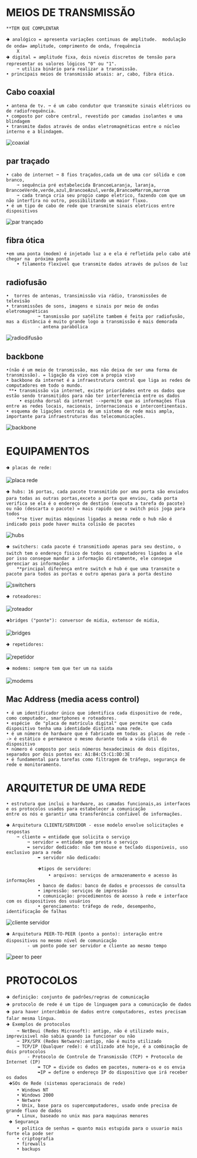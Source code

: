 # MEIOS DE TRANSMISSÃO
	**TEM QUE COMPLENTAR

	🢂 analógico = apresenta variações continuas de amplitude.  modulação de onda= amplitude, comprimento de onda, frequência   
 		X
	🢂 digital = amplitude fixa, dois niveis discretos de tensão para representar os valores lógicos "0" ou "1".
 		➞ utiliza binário para realizar a transmissão.
	• principais meios de transmissão atuais: ar, cabo, fibra ótica.

## Cabo coaxial 
	• antena de tv. ➞ é um cabo condutor que transmite sinais elétricos ou de radiofrequência.
	• composto por cobre central, revestido por camadas isolantes e uma blindagem
	• transmite dados através de ondas eletromagnéticas entre o núcleo interno e a blindagem.
![coaxial](https://github.com/vanessacezarn/3_Semestre/blob/c2e0c7f03e9359ca75e6a7dc85cd8a73b55f003a/Comunica%C3%A7%C3%A3o%20de%20Dados/imagens/aula%2003/cabo%20coaxial.png)

## par traçado 
	• cabo de internet ➞ 8 fios traçados,cada um de uma cor sólida e com branco, 
 		➞ sequência pré estabelecida BrancoeLaranja, laranja, BrancoeVerde,verde,azul,BrancoeAzul,verde,BrancoeMarrom,marrom 
   		➞ cada trança cria seu propio campo eletrico, fazendo com que um não interfira no outro, possibilitando um maior fluxo.
	• é um tipo de cabo de rede que transmite sinais eletricos entre dispositivos
![par trançado](https://github.com/vanessacezarn/3_Semestre/blob/c2e0c7f03e9359ca75e6a7dc85cd8a73b55f003a/Comunica%C3%A7%C3%A3o%20de%20Dados/imagens/aula%2003/par%20tran%C3%A7ado.png)

## fibra ótica 
	•em uma ponta (modem) é injetado luz a e ela é refletida pelo cabo até chegar na  próxima ponta
		• filamento flexível que transmite dados através de pulsos de luz
  
## radiofusão 
 	•  torres de antenas, transimissão via rádio, transmissões de televisão
	• transmissões de sons, imagens e sinais por meio de ondas eletromagnéticas 
                ➞ tansmissão por satélite tambem é feita por radiofusão, mas a distância é muito grande logo a transmissão é mais demorada  
				- antena parabólica
![radiodifusão](https://github.com/vanessacezarn/3_Semestre/blob/c2e0c7f03e9359ca75e6a7dc85cd8a73b55f003a/Comunica%C3%A7%C3%A3o%20de%20Dados/imagens/aula%2003/radiodifusao.png)

## backbone
	•(não é um meio de transmissão, mas não deixa de ser uma forma de transmissão). = ligação da vivo com a propia vivo
	• backbone da internet é a infraestrutura central que liga as redes de computadores em todo o mundo.
	 **• transmissão via internet, existe prioridades entre os dados que estão sendo transmitidos para não ter interferencia entre os dados
         • espinha dorsal da internet -->permite que as informações flua entre as redes locais, nacionais, internacionais e intercontinentais. 
	• esquema de ligações centrais de um sistema de rede mais ampla, importante para infraestruturas das telecomunicações.
![backbone](https://github.com/vanessacezarn/3_Semestre/blob/c2e0c7f03e9359ca75e6a7dc85cd8a73b55f003a/Comunica%C3%A7%C3%A3o%20de%20Dados/imagens/aula%2003/backbone.png)

# EQUIPAMENTOS 

    🢂 placas de rede:
![placa rede](https://github.com/vanessacezarn/3_Semestre/blob/c2e0c7f03e9359ca75e6a7dc85cd8a73b55f003a/Comunica%C3%A7%C3%A3o%20de%20Dados/imagens/aula%2003/placa%20rede.png)

    🢂 hubs: 16 portas, cada pacote transmitido por uma porta são enviados para todas as outras portas,exceto a porta que enviou, cada porta verifica se ela é o endereço de destino (executa a tarefa do pacote) ou não (descarta o pacote) = mais rapido que o switch pois joga para todos 
        **se tiver muitas máquinas ligadas a mesma rede o hub não é indicado pois pode haver muita colisão de pacotes
![hubs](https://github.com/vanessacezarn/3_Semestre/blob/c2e0c7f03e9359ca75e6a7dc85cd8a73b55f003a/Comunica%C3%A7%C3%A3o%20de%20Dados/imagens/aula%2003/hub.png)

    🢂 switchers: cada pacote é transmitiodo apenas para seu destino, o switch tem o endereço fisico de todos os computadores ligados a ele por isso consegue mandar a informação diretamente, ele consegue gerenciar as informações 
        **principal diferença entre switch e hub é que uma transmite o pacote para todos as portas e outro apenas para a porta destino
![switchers](https://github.com/vanessacezarn/3_Semestre/blob/c2e0c7f03e9359ca75e6a7dc85cd8a73b55f003a/Comunica%C3%A7%C3%A3o%20de%20Dados/imagens/aula%2003/switch.png)

    🢂 roteadores: 
![roteador](https://github.com/vanessacezarn/3_Semestre/blob/c2e0c7f03e9359ca75e6a7dc85cd8a73b55f003a/Comunica%C3%A7%C3%A3o%20de%20Dados/imagens/aula%2003/roteador.png)

    🢂bridges ("ponte"): conversor de midia, extensor de midia, 
![bridges](https://github.com/vanessacezarn/3_Semestre/blob/c2e0c7f03e9359ca75e6a7dc85cd8a73b55f003a/Comunica%C3%A7%C3%A3o%20de%20Dados/imagens/aula%2003/bridge.png)

    🢂 repetidores:
![repetidor](https://github.com/vanessacezarn/3_Semestre/blob/c2e0c7f03e9359ca75e6a7dc85cd8a73b55f003a/Comunica%C3%A7%C3%A3o%20de%20Dados/imagens/aula%2003/repetidor.png)

    🢂 modems: sempre tem que ter um na saida
![modems](https://github.com/vanessacezarn/3_Semestre/blob/c2e0c7f03e9359ca75e6a7dc85cd8a73b55f003a/Comunica%C3%A7%C3%A3o%20de%20Dados/imagens/aula%2003/modem.png)

## Mac Address (media acess control)

	• é um identificador único que identifica cada dispositivo de rede, como computador, smartphones e roteadores. 
	• espécie  de "placa de matrícula digital" que permite que cada dispositivo tenha uma identidade distinta numa rede. 
	• é um número de hardware que é fabricado em todas as placas de rede --> é estático e permanece o mesmo durante toda a vida útil do dispositivo
	• número é composto por seis números hexadecimais de dois dígitos, separados por dois pontos ex: A1:B4:C5:C1:DD:3E
	• é fundamental para tarefas como filtragem de tráfego, segurança de rede e monitoramento. 


# ARQUITETUR DE UMA REDE

	• estrutura que inclui o hardware, as camadas funcionais,as interfaces e os protocolos usados para estabelecer a comunicação 
 	entre os nós e garantir uma transferência confiável de informações.
  
 	🢂 Arquitetura CLIENTE/SERVIDOR - esse modelo envolve solicitações e respostas
		➞ cliente = entidade que solicita o serviço
    		➞ servidor = entidade que presta o serviço 
			➥ servidor dedicado: não tem mouse e teclado disponiveis, uso exclusivo para a rede
        		➥ servidor não dedicado: 

    			🡺tipos de servidore: 
    				• arquivos: serviços de armazenamento e acesso às informações
				• banco de dados: banco de dados e processos de consulta
				• impressão: serviços de impressão
				• comunicação: procedimentos de acesso à rede e interface com os dispositivos dos usuários
				• gerenciamento: tráfego de rede, desempenho, identificação de falhas
![cliente servidor](https://github.com/vanessacezarn/3_Semestre/blob/c2e0c7f03e9359ca75e6a7dc85cd8a73b55f003a/Comunica%C3%A7%C3%A3o%20de%20Dados/imagens/aula%2003/cliente-servidor.png)

 	🢂 Arquitetura PEER-TO-PEER (ponto a ponto): interação entre dispositivos no mesmo nível de comunicação
    		- um ponto pode ser servidor e cliente ao mesmo tempo
![peer to peer](https://github.com/vanessacezarn/3_Semestre/blob/c2e0c7f03e9359ca75e6a7dc85cd8a73b55f003a/Comunica%C3%A7%C3%A3o%20de%20Dados/imagens/aula%2003/peer%20to%20peer.png)

# PROTOCOLOS

	🡺 definição: conjunto de padrões/regras de comunicação
	🡺 protocolo de rede é um tipo de linguagem para a comunicação de dados
	🡺 para haver intercâmbio de dados entre computadores, estes precisam falar mesma língua.
	🡺 Exemplos de protocolos
		➞ NetBeui (Redes Microsoft): antigo, não é utilizado mais, imprevisivel não sabia quando ia funcionar ou não
		➞ IPX/SPX (Redes Netware):antigo, não é muito utilizado 
		➞ TCP/IP (Qualquer rede): é utilizado até hoje, é a combinação de dois protocolos 
  			- Protocolo de Controle de Transmissão (TCP) + Protocolo de Internet (IP)
 				➥ TCP = divide os dados em pacotes, numera-os e os envia
				➥IP = define o endereço IP do dispositivo que irá receber os dados
	 🡺SOs de Rede (sistemas operacionais de rede)
		• Windows NT
		• Windows 2000
		• Netware
		• Unix, base para os supercomputadores, usado onde precisa de grande fluxo de dados
		• Linux, baseado no unix mas para maquinas menores
	 🡺 Segurança
		• politica de senhas = quanto mais estupida para o usuario mais forte ela pode ser
		• criptografia 
		• firewalls
		• backups


